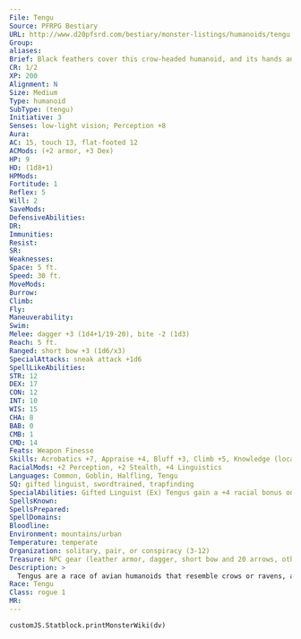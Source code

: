 ```yaml
---
File: Tengu
Source: PFRPG Bestiary
URL: http://www.d20pfsrd.com/bestiary/monster-listings/humanoids/tengu
Group: 
aliases: 
Brief: Black feathers cover this crow-headed humanoid, and its hands and legs end in powerful talons.
CR: 1/2
XP: 200
Alignment: N
Size: Medium
Type: humanoid
SubType: (tengu)
Initiative: 3
Senses: low-light vision; Perception +8
Aura: 
AC: 15, touch 13, flat-footed 12
ACMods: (+2 armor, +3 Dex)
HP: 9
HD: (1d8+1)
HPMods: 
Fortitude: 1
Reflex: 5
Will: 2
SaveMods: 
DefensiveAbilities: 
DR: 
Immunities: 
Resist: 
SR: 
Weaknesses: 
Space: 5 ft.
Speed: 30 ft.
MoveMods: 
Burrow: 
Climb: 
Fly: 
Maneuverability: 
Swim: 
Melee: dagger +3 (1d4+1/19-20), bite -2 (1d3)
Reach: 5 ft.
Ranged: short bow +3 (1d6/x3)
SpecialAttacks: sneak attack +1d6
SpellLikeAbilities: 
STR: 12
DEX: 17
CON: 12
INT: 10
WIS: 15
CHA: 8
BAB: 0
CMB: 1
CMD: 14
Feats: Weapon Finesse
Skills: Acrobatics +7, Appraise +4, Bluff +3, Climb +5, Knowledge (local) +4, Linguistics +8, Perception +8, Stealth +9
RacialMods: +2 Perception, +2 Stealth, +4 Linguistics
Languages: Common, Goblin, Halfling, Tengu
SQ: gifted linguist, swordtrained, trapfinding
SpecialAbilities: Gifted Linguist (Ex) Tengus gain a +4 racial bonus on Linguistics checks, and learn 2 languages each time they gain a rank in Linguistics rather than 1 language. Swordtrained (Ex) Tengus are trained from birth in swordplay, and as a result are automatically proficient with sword-like weapons (including bastard swords, daggers, elven curve blades, falchions, greatswords, kukris, longswords, punching daggers, rapiers, scimitars, short swords, and two-bladed swords).
SpellsKnown: 
SpellsPrepared: 
SpellDomains: 
Bloodline: 
Environment: mountains/urban
Temperature: temperate
Organization: solitary, pair, or conspiracy (3-12)
Treasure: NPC gear (leather armor, dagger, short bow and 20 arrows, other treasure)
Description: >
  Tengus are a race of avian humanoids that resemble crows or ravens, and often bear much of the same stigma. Though they frequently choose to live among other races in densely populated cities, their society is tight and closed, and they rarely allow others to see its inner workings. Tengus often band together in small groups to create roosts in vacant warehouses or condemned buildings, and these raucous gathering places are generally assumed to be thieves' guilds by outsiders-an assumption that's correct roughly half the time. Like the crows they share physical traits with, tengus are naturally covetous, especially of shiny or colorful items, and prone to bouts of good-natured kleptomania if they don't carefully keep themselves in check. Vain and prideful creatures, they are easily persuaded with flattery. Tengu Characters Tengus are defined by their class levels-they do not possess racial Hit Dice. All tengus have the following racial traits. +2 Dexterity, -2 Constitution, +2 Wisdom: Tengus are fast and observant, but relatively fragile and delicate. Senses: Tengus have low-light vision. Sneaky: Tengus gain a +2 racial bonus on Perception and Stealth. Gifted Linguist: See above. Swordtrained: See above. Natural Weapon: Tengus possess a bite natural attack that inflicts 1d3 points of damage on a hit. This is a primary attack, or a secondary attack if the tengu wields a manufactured weapon. Languages: Tengus begin play speaking Common and their own dialect of Tengu. Tengus with high Intelligence scores can choose any language as a bonus language.
Race: Tengu
Class: rogue 1
MR: 
---
```

```dataviewjs
customJS.Statblock.printMonsterWiki(dv)
```
